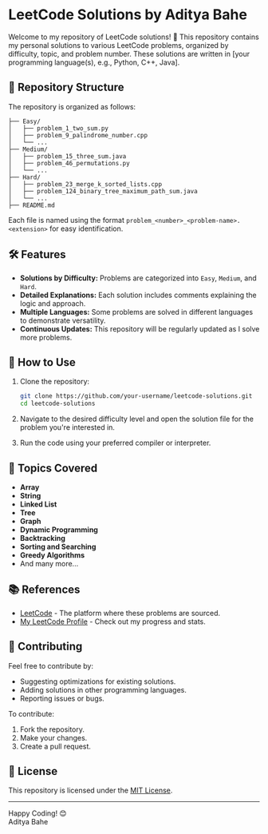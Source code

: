 # LeetCode Solutions by Aditya Bahe

Welcome to my repository of LeetCode solutions! 🚀 This repository contains my personal solutions to various LeetCode problems, organized by difficulty, topic, and problem number. These solutions are written in [your programming language(s), e.g., Python, C++, Java].

## 📂 Repository Structure

The repository is organized as follows:

```
├── Easy/
│   ├── problem_1_two_sum.py
│   ├── problem_9_palindrome_number.cpp
│   └── ...
├── Medium/
│   ├── problem_15_three_sum.java
│   ├── problem_46_permutations.py
│   └── ...
├── Hard/
│   ├── problem_23_merge_k_sorted_lists.cpp
│   ├── problem_124_binary_tree_maximum_path_sum.java
│   └── ...
├── README.md
```

Each file is named using the format `problem_<number>_<problem-name>.<extension>` for easy identification.

## 🛠️ Features

- **Solutions by Difficulty:** Problems are categorized into `Easy`, `Medium`, and `Hard`.
- **Detailed Explanations:** Each solution includes comments explaining the logic and approach.
- **Multiple Languages:** Some problems are solved in different languages to demonstrate versatility.
- **Continuous Updates:** This repository will be regularly updated as I solve more problems.

## 🚀 How to Use

1. Clone the repository:
   ```bash
   git clone https://github.com/your-username/leetcode-solutions.git
   cd leetcode-solutions
   ```

2. Navigate to the desired difficulty level and open the solution file for the problem you're interested in.

3. Run the code using your preferred compiler or interpreter.

## 🧩 Topics Covered

- **Array**
- **String**
- **Linked List**
- **Tree**
- **Graph**
- **Dynamic Programming**
- **Backtracking**
- **Sorting and Searching**
- **Greedy Algorithms**
- And many more...

## 📚 References

- [LeetCode](https://leetcode.com/) - The platform where these problems are sourced.
- [My LeetCode Profile](https://leetcode.com/your-profile/) - Check out my progress and stats.

## 🤝 Contributing

Feel free to contribute by:
- Suggesting optimizations for existing solutions.
- Adding solutions in other programming languages.
- Reporting issues or bugs.

To contribute:
1. Fork the repository.
2. Make your changes.
3. Create a pull request.

## 📄 License

This repository is licensed under the [MIT License](LICENSE).

---

Happy Coding! 😊  
Aditya Bahe
